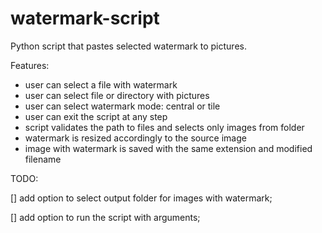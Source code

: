 # watermark-script
Python script that pastes selected watermark to pictures.


Features:
- user can select a file with watermark
- user can select file or directory with pictures
- user can select watermark mode: central or tile
- user can exit the script at any step
- script validates the path to files and selects only images from folder
- watermark is resized accordingly to the source image
- image with watermark is saved with the same extension and modified filename


TODO:

[] add option to select output folder for images with watermark;

[] add option to run the script with arguments;
